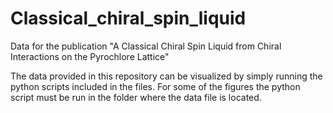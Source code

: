 # Classical_chiral_spin_liquid
Data for the publication "A Classical Chiral Spin Liquid from Chiral Interactions on the Pyrochlore Lattice"

The data provided in this repository can be visualized by simply running the python scripts included in the files. For some of the figures the python script must be run in the folder where the data file is located.
 
